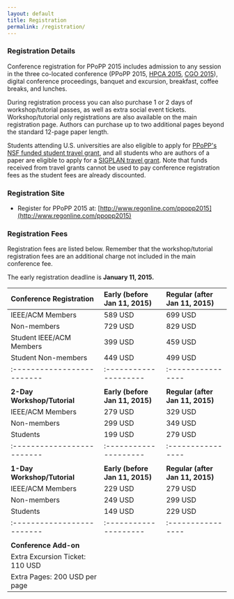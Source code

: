```yaml
---
layout: default
title: Registration
permalink: /registration/
---
```


### Registration Details

Conference registration for PPoPP 2015 includes admission to any session in the three co-located
conference (PPoPP 2015, [HPCA 2015][hpca], [CGO 2015][cgo]), digital
conference proceedings, banquet and excursion, breakfast, coffee breaks, and
lunches. 

During registration process you can also purchase 
1 or 2 days of workshop/tutorial passes, as well as extra social event tickets.
Workshop/tutorial only registrations are also available on the main registration page.
Authors can purchase up to two additional pages beyond the standard 12-page paper length.

Students attending U.S. universities are also eligible to apply for [PPoPP's NSF funded
student travel grant](../travel-grant), and all students who are authors of a paper are eligible to apply
for a [SIGPLAN travel grant](http://pac.sigplan.org/).  Note that funds received from travel grants cannot
be used to pay conference registration fees as the student fees are already discounted.

### Registration Site
* Register for PPoPP 2015 at: [http://www.regonline.com/ppopp2015](http://www.regonline.com/ppopp2015)


### Registration Fees

Registration fees are listed below.  Remember that the workshop/tutorial registration fees
are an additional charge not included in the main conference fee.

The early registration deadline is **January 11, 2015.**

| Conference Registration	| Early (before Jan 11, 2015) | Regular (after Jan 11, 2015)                       
|:------------------------- | :-------------------- | :----------------
| IEEE/ACM Members	        | 589 USD	            | 699 USD                      
| Non-members	            | 729 USD	            | 829 USD                     
| Student IEEE/ACM Members	| 399 USD	            | 459 USD                      
| Student Non-members	    | 449 USD	            | 499 USD                      
|:------------------------- | :-------------------- | :----------------
|                           |                       |  	 	 
| **2-Day Workshop/Tutorial**	| **Early (before Jan 11, 2015)** 	| **Regular (after Jan 11, 2015)** 
| IEEE/ACM Members	        | 279 USD	            | 329 USD
| Non-members	            | 299 USD	            | 349 USD
| Students	                | 199 USD	            | 279 USD
|:------------------------- | :-------------------- | :----------------
|                           |                       | 
| **1-Day Workshop/Tutorial**	| **Early (before Jan 11, 2015)** 	| **Regular (after Jan 11, 2015)** 
| IEEE/ACM Members	        | 229 USD               | 279 USD
| Non-members	            | 249 USD	            | 299 USD
| Students	                | 149 USD	            | 229 USD
|:------------------------- | :-------------------- | :----------------
|                           |                       | 	 	 
| **Conference Add-on**     | |
| Extra Excursion Ticket: 110 USD | |
| Extra Pages: 200 USD per page | |


[hpca]: http://darksilicon.org/hpca/
[cgo]: http://cgo.org/cgo2015/
